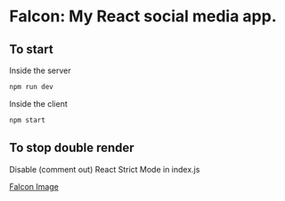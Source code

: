 # Falcon: My React social media app.

## To start

Inside the server
```bash
npm run dev
```

Inside the client
```bash
npm start
```

## To stop double render

Disable (comment out) React Strict Mode in index.js

[Falcon Image](https://www.flaticon.com/free-icon/millennium-falcon_86572)
